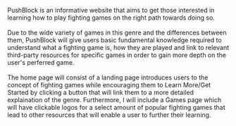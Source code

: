 PushBlock is an informative website that aims to get those interested in learning how to play fighting games on the right path towards doing so.</br> <br>
Due to the wide variety of games in this genre and the differences between them, PushBlock will give users basic fundamental knowledge required to understand what a fighting game is, how they are played and link to relevant third-party resources for specific games in order to gain more depth on the user's perferred game. <br> <br>
The home page will consist of a landing page introduces users to the concept of fighting games while encouraging them to Learn More/Get Started by clicking a button that will link them to a more detailed explaination of the genre. Furthermore, I will include a Games page which will have clickable logos for a select amount of popular fighting games that lead to other resources that will enable a user to further their learning.
